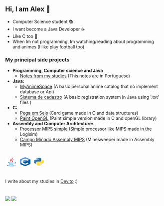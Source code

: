 ## Hi, I am Alex 👋

- Computer Science student 📚
- I want become a Java Developer ☕
- Like C too 💙
- When Im not programming, Im watching/reading about programming and animes (I like play football too).

### My principal side projects
- **Programming, Computer science and Java**
  - [Notes from my studies](https://github.com/AlexReisC/anotacoes-sobre-programacao-e-fundamentos) (This notes are in Portuguese)
- **Java:**
  - [MyAnimeSpace](https://github.com/AlexReisC/myAnimeSpace) (A basic personal anime catalog that no implement database or Api)
  - [Sistema de cadastro]() (A basic registration system in Java using '.txt' files )
- **C:**
  - [Pega em Seis](https://github.com/AlexReisC/jogo-Pega-Em-Seis) (Card game made in C and data structures)
  - [Paint OpenGL](https://github.com/AlexReisC/paintOpenGL) (Paint simple version made in C and openGL library)
- **Assembly and Computer Archtecture:**
  - [Processor MIPS simple](https://github.com/AlexReisC/processor-mips-like-simple) (Simple processor like MIPS made in the Logisim)
  - [Campo Minado Assembly MIPS](https://github.com/AlexReisC/campoMinadoAssembly) (Minesweeper made in Assembly MIPS)

<div style="display: inline_block"><br>
  <img align="center" alt="Alex-Java" height="30" width="40" src="https://raw.githubusercontent.com/devicons/devicon/master/icons/java/java-original.svg">
  <img align="center" alt="Alex-C" height="30" width="40" src="https://raw.githubusercontent.com/devicons/devicon/master/icons/c/c-original.svg">
  <img align="center" alt="Alex-Python" height="30" width="40" src="https://raw.githubusercontent.com/devicons/devicon/master/icons/python/python-original.svg">
</div>

#

I write about my studies in [Dev.to](dev.to/alexreis) :)

#
<div>
  <a href="https://www.linkedin.com/in/alex-reis-cavalcante/" target="_blank"><img src="https://img.shields.io/badge/-LinkedIn-%230077B5?style=for-the-badge&logo=linkedin&logoColor=white" target="_blank"></a> 
  <a href = "mailto:reisc2018@gmail.com"><img src="https://img.shields.io/badge/-Gmail-%23333?style=for-the-badge&logo=gmail&logoColor=white" target="_blank"></a>
</div>

